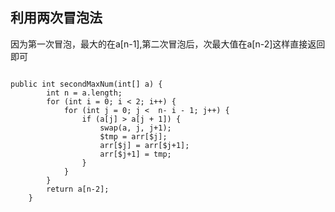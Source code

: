 ## 利用两次冒泡法

因为第一次冒泡，最大的在a[n-1],第二次冒泡后，次最大值在a[n-2]这样直接返回即可



```

public int secondMaxNum(int[] a) {
		int n = a.length;
		for (int i = 0; i < 2; i++) {
			for (int j = 0; j <  n- i - 1; j++) {
				if (a[j] > a[j + 1]) {
					swap(a, j, j+1);
					$tmp = arr[$j];
                    arr[$j] = arr[$j+1];
                    arr[$j+1] = tmp;
				}
			}
		}
		return a[n-2];
	}

```

